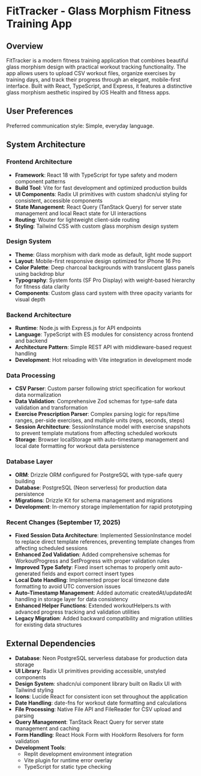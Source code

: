 # FitTracker - Glass Morphism Fitness Training App

## Overview

FitTracker is a modern fitness training application that combines beautiful glass morphism design with practical workout tracking functionality. The app allows users to upload CSV workout files, organize exercises by training days, and track their progress through an elegant, mobile-first interface. Built with React, TypeScript, and Express, it features a distinctive glass morphism aesthetic inspired by iOS Health and fitness apps.

## User Preferences

Preferred communication style: Simple, everyday language.

## System Architecture

### Frontend Architecture
- **Framework**: React 18 with TypeScript for type safety and modern component patterns
- **Build Tool**: Vite for fast development and optimized production builds
- **UI Components**: Radix UI primitives with custom shadcn/ui styling for consistent, accessible components
- **State Management**: React Query (TanStack Query) for server state management and local React state for UI interactions
- **Routing**: Wouter for lightweight client-side routing
- **Styling**: Tailwind CSS with custom glass morphism design system

### Design System
- **Theme**: Glass morphism with dark mode as default, light mode support
- **Layout**: Mobile-first responsive design optimized for iPhone 16 Pro
- **Color Palette**: Deep charcoal backgrounds with translucent glass panels using backdrop blur
- **Typography**: System fonts (SF Pro Display) with weight-based hierarchy for fitness data clarity
- **Components**: Custom glass card system with three opacity variants for visual depth

### Backend Architecture
- **Runtime**: Node.js with Express.js for API endpoints
- **Language**: TypeScript with ES modules for consistency across frontend and backend
- **Architecture Pattern**: Simple REST API with middleware-based request handling
- **Development**: Hot reloading with Vite integration in development mode

### Data Processing
- **CSV Parser**: Custom parser following strict specification for workout data normalization
- **Data Validation**: Comprehensive Zod schemas for type-safe data validation and transformation
- **Exercise Prescription Parser**: Complex parsing logic for reps/time ranges, per-side exercises, and multiple units (reps, seconds, steps)
- **Session Architecture**: SessionInstance model with exercise snapshots to prevent template mutations from affecting scheduled workouts
- **Storage**: Browser localStorage with auto-timestamp management and local date formatting for workout data persistence

### Database Layer
- **ORM**: Drizzle ORM configured for PostgreSQL with type-safe query building
- **Database**: PostgreSQL (Neon serverless) for production data persistence
- **Migrations**: Drizzle Kit for schema management and migrations
- **Development**: In-memory storage implementation for rapid prototyping

### Recent Changes (September 17, 2025)
- **Fixed Session Data Architecture**: Implemented SessionInstance model to replace direct template references, preventing template changes from affecting scheduled sessions
- **Enhanced Zod Validation**: Added comprehensive schemas for WorkoutProgress and SetProgress with proper validation rules
- **Improved Type Safety**: Fixed insert schemas to properly omit auto-generated fields and export correct insert types
- **Local Date Handling**: Implemented proper local timezone date formatting to avoid UTC conversion issues
- **Auto-Timestamp Management**: Added automatic createdAt/updatedAt handling in storage layer for data consistency
- **Enhanced Helper Functions**: Extended workoutHelpers.ts with advanced progress tracking and validation utilities
- **Legacy Migration**: Added backward compatibility and migration utilities for existing data structures

## External Dependencies

- **Database**: Neon PostgreSQL serverless database for production data storage
- **UI Library**: Radix UI primitives providing accessible, unstyled components
- **Design System**: shadcn/ui component library built on Radix UI with Tailwind styling
- **Icons**: Lucide React for consistent icon set throughout the application
- **Date Handling**: date-fns for workout date formatting and calculations
- **File Processing**: Native File API and FileReader for CSV upload and parsing
- **Query Management**: TanStack React Query for server state management and caching
- **Form Handling**: React Hook Form with Hookform Resolvers for form validation
- **Development Tools**: 
  - Replit development environment integration
  - Vite plugin for runtime error overlay
  - TypeScript for static type checking